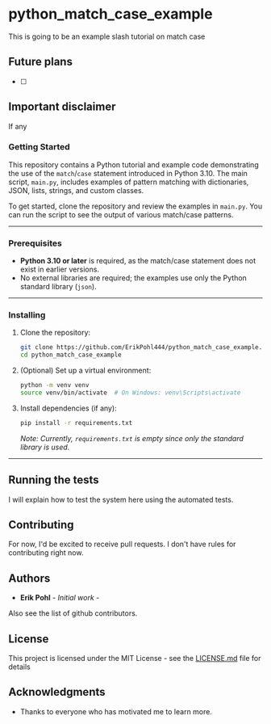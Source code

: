 # python_match_case_example

This is going to be an example slash tutorial on match case

## Future plans

- [ ] 

## Important disclaimer

If any

### Getting Started

This repository contains a Python tutorial and example code demonstrating the use of the `match`/`case` statement introduced in Python 3.10. The main script, `main.py`, includes examples of pattern matching with dictionaries, JSON, lists, strings, and custom classes.

To get started, clone the repository and review the examples in `main.py`. You can run the script to see the output of various match/case patterns.

---

### Prerequisites

- **Python 3.10 or later** is required, as the match/case statement does not exist in earlier versions.
- No external libraries are required; the examples use only the Python standard library (`json`).

---

### Installing

1. Clone the repository:
   ```sh
   git clone https://github.com/ErikPohl444/python_match_case_example.git
   cd python_match_case_example
   ```

2. (Optional) Set up a virtual environment:
   ```sh
   python -m venv venv
   source venv/bin/activate  # On Windows: venv\Scripts\activate
   ```

3. Install dependencies (if any):
   ```sh
   pip install -r requirements.txt
   ```
   *Note: Currently, `requirements.txt` is empty since only the standard library is used.*

---




## Running the tests

I will explain how to test the system here using the automated tests.

## Contributing

For now, I'd be excited to receive pull requests.  I don't have rules for contributing right now.

## Authors

* **Erik Pohl** - *Initial work* - 

Also see the list of github contributors.

## License

This project is licensed under the MIT License - see the [LICENSE.md](LICENSE.md) file for details

## Acknowledgments

* Thanks to everyone who has motivated me to learn more.
